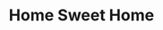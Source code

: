 ---
pid: LLG140
title: Home Sweet Home
location_transcription: Rittenhouse Square
zipcode: '19119'
outside_phl: 
neighborhood: Mount Airy
age: '17'
age_range: 13-19
instagram: 
image_file_name: LLG_140.jpg
proposal_transcription: |-
  Monument to homeless people/Difficulties of living without a home

  set up a box or bench and invite people to spend time living there
topic: Architecture,Class Structure,Health,Inequality,Uplifting
topic_summary: 0, 0, 0, 0, 0
type: Building,Interactive,Community Resource Center
keywords_other: wheelchair accessible, ada accessible, shelter, homeless
credit: Connor Pailas
image_labels: 
twitter: 
facebook: 
permalink: "/monuments/llg140/"
layout: item-page
---
